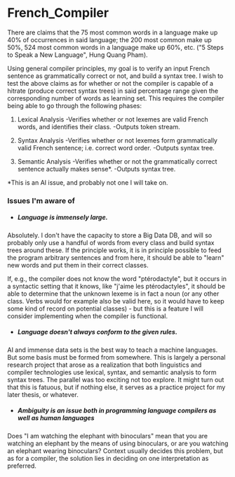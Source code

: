 # French_Compiler

There are claims that the 75 most common words in a language make up 40% of occurrences in said language; the 200 most common make up 50%, 524 most common words in a language make up 60%, etc. ("5 Steps to Speak a New Language", Hung Quang Pham).

Using general compiler principles, my goal is to verify an input French sentence as grammatically correct or not, and build a syntax tree. 
I wish to test the above claims as for whether or not the compiler is capable of a hitrate (produce correct syntax trees) in said percentage range given the corresponding number of words as learning set. 
This requires the compiler being able to go through the following phases:

1. Lexical Analysis
	-Verifies whether or not lexemes are valid French words, and identifies their class.
	-Outputs token stream.

2. Syntax Analysis
	-Verifies whether or not lexemes form grammatically valid French sentence; i.e. correct word order.
	-Outputs syntax tree.

3. Semantic Analysis
	-Verifies whether or not the grammatically correct sentence actually makes sense*.
	-Outputs syntax tree.

*This is an AI issue, and probably not one I will take on.

### Issues I'm aware of

- ##### Language is immensely large. 
Absolutely. I don't have the capacity to store a Big Data DB, and will so probably only use a handful of words from every class and build syntax trees around these. If the principle works, it is in principle possible to feed the program arbitrary sentences and from here, it should be able to "learn" new words and put them in their correct classes. 

If, e.g., the compiler does not know the word "ptérodactyle", but it occurs in a syntactic setting that it knows, like "j'aime les ptérodactyles", it should be able to determine that the unknown lexeme is in fact a noun (or any other class. Verbs would for example also be valid here, so it would have to keep some kind of record on potential classes) - but this is a feature I will consider implementing when the compiler is functional.

- ##### Language doesn't always conform to the given rules.
AI and immense data sets is the best way to teach a machine languages. But some basis must be formed from somewhere. This is largely a personal research project that arose as a realization that both linguistics and compiler technologies use lexical, syntax, and semantic analysis to form syntax trees. The parallel was too exciting not too explore. It might turn out that this is fatuous, but if nothing else, it serves as a practice project for my later thesis, or whatever.

- ##### Ambiguity is an issue both in programming language compilers as well as human languages
Does "I am watching the elephant with binoculars" mean that you are watching an elephant by the means of using binoculars, or are you watching an elephant wearing binoculars? Context usually decides this problem, but as for a compiler, the solution lies in deciding on one interpretation as preferred.